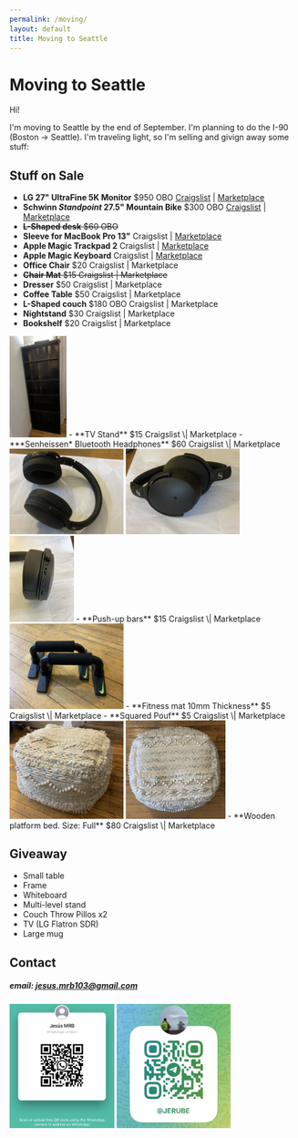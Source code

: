 ```yaml
---
permalink: /moving/
layout: default
title: Moving to Seattle
---
```



# Moving to Seattle

Hi!

I'm moving to Seattle by the end of September. I'm planning to do the I-90 (Boston -> Seattle). I'm traveling light, so I'm selling and givign away some stuff:

## Stuff on Sale

- **LG 27" UltraFine 5K Monitor** $950 OBO [Craigslist](https://rochester.craigslist.org/ele/d/rochester-lg-27-ultrafine-5k-monitor/7524745413.html) \| [Marketplace](https://www.facebook.com/marketplace/item/437392961687867/)
- **Schwinn *Standpoint* 27.5" Mountain Bike** $300 OBO [Craigslist](https://rochester.craigslist.org/bik/d/rochester-schwinn-standpoint-275/7524805279.html) \| [Marketplace](https://www.facebook.com/marketplace/item/724734665292631/)
- ~~**L-Shaped desk** $60 OBO~~
- **Sleeve for MacBook Pro 13"** Craigslist \| [Marketplace](https://www.facebook.com/marketplace/item/1439046243236061/)
- **Apple Magic Trackpad 2** Craigslist \| [Marketplace](https://www.facebook.com/marketplace/item/318007513847898/)
- **Apple Magic Keyboard** Craigslist \| [Marketplace](https://www.facebook.com/marketplace/item/622274359265466/)
- **Office Chair** $20 Craigslist \| Marketplace
- ~~**Chair Mat** $15 Craigslist \| Marketplace~~
- **Dresser** $50 Craigslist \| Marketplace
- **Coffee Table** $50 Craigslist \| Marketplace
- **L-Shaped couch** $180 OBO Craigslist \| Marketplace
- **Nightstand** $30 Craigslist \| Marketplace
- **Bookshelf** $20 Craigslist \| Marketplace
<img src="/images/on-sale/IMG_4938.jpeg" width="100">
- **TV Stand** $15 Craigslist \| Marketplace
- ***Senheissen* Bluetooth Headphones** $60 Craigslist \| Marketplace
<img src="/images/on-sale/IMG_4930.jpeg" width="200"> <img src="/images/on-sale/IMG_4931.jpeg" width="200"> <img src="/images/on-sale/IMG_4932.jpeg" width="113">
- **Push-up bars** $15 Craigslist \| Marketplace
<img src="/images/on-sale/IMG_4927.jpeg" width="200">
- **Fitness mat 10mm Thickness** $5 Craigslist \| Marketplace
- **Squared Pouf** $5 Craigslist \| Marketplace
<img src="/images/on-sale/IMG_4928.jpeg" title="Pouf" width="200"> <img src="/images/on-sale/IMG_4929.jpeg" title="Pouf" width="175">
- **Wooden platform bed. Size: Full** $80 Craigslist \| Marketplace

## Giveaway
- Small table
- Frame
- Whiteboard
- Multi-level stand
- Couch Throw Pillos x2
- TV (LG Flatron SDR)
- Large mug

## Contact
##### email: jesus.mrb103@gmail.com
<img src="/images/on-sale/IMG_CC6717A10BDB-1.jpeg" title="Whatsapp" width="184"> <img src="/images/on-sale/t_me-jerube.jpg" title="Telegram" width="200">
